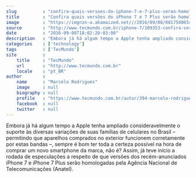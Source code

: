 ```yaml
---
slug          : "confira-quais-versoes-do-iphone-7-e-7-plus-serao-homologadas-pela-anatel"
title         : "Confira quais versões do iPhone 7 e 7 Plus serão homologadas pela Anatel"
image         : "https://imgnzn-a.akamaized.net///2016/09/08/08175806544156-t1200x480.jpg"
source        : "http://www.tecmundo.com.br/iphone-7/109353-confira-versoes-iphone-7-7-plus-homologadas-anatel.htm"
date          : "2016-09-08T18:02:20-03:00"
description   : "Embora já há algum tempo a Apple tenha ampliado consideravelmente o suporte às diversas variações de suas famílias de celulares no Brasil – permitindo que aparelhos comprados no exterior funcionem corretamente por estas bandas –, sempre é bom ter toda a certeza possível na hora de comprar um novo smartphone da marca, não é? Assim, já teve início a rodada de especulações a respeito de que versões dos recém-anunciados iPhone 7 e iPhone 7 Plus serão homologadas pela Agência Nacional de Telecomunicações (Anatel)."
categories    : ['technology']
tags          : ['TecMundo']
site          :
    title     : "TecMundo"
    url       : "http://www.tecmundo.com.br"
    locale    : "pt_BR"
author        :
    name      : "Marcelo Rodrigues"
    image     : null
    biography : null
    profile   : "https://www.tecmundo.com.br/autor/394-marcelo-rodrigues/"
    facebook  : null
    twitter   : null
---
```


Embora já há algum tempo a Apple tenha ampliado consideravelmente o suporte às diversas variações de suas famílias de celulares no Brasil – permitindo que aparelhos comprados no exterior funcionem corretamente por estas bandas –, sempre é bom ter toda a certeza possível na hora de comprar um novo smartphone da marca, não é? Assim, já teve início a rodada de especulações a respeito de que versões dos recém-anunciados iPhone 7 e iPhone 7 Plus serão homologadas pela Agência Nacional de Telecomunicações (Anatel).
